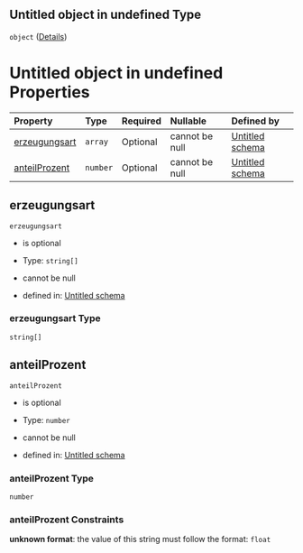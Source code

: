 ## Untitled object in undefined Type

`object` ([Details](energieherkunft.md))

# Untitled object in undefined Properties

| Property                        | Type     | Required | Nullable       | Defined by                                                                                                                                                                                    |
| :------------------------------ | :------- | :------- | :------------- | :-------------------------------------------------------------------------------------------------------------------------------------------------------------------------------------------- |
| [erzeugungsart](#erzeugungsart) | `array`  | Optional | cannot be null | [Untitled schema](erzeugungsart.md "https://raw.githubusercontent.com/conuti-gmbh/bo4e/main/schemas/v1/enum/Erzeugungsart.schema.json#/properties/erzeugungsart")                             |
| [anteilProzent](#anteilprozent) | `number` | Optional | cannot be null | [Untitled schema](energieherkunft-properties-anteilprozent.md "https://raw.githubusercontent.com/conuti-gmbh/bo4e/main/schemas/v1/com/Energieherkunft.schema.json#/properties/anteilProzent") |

## erzeugungsart



`erzeugungsart`

*   is optional

*   Type: `string[]`

*   cannot be null

*   defined in: [Untitled schema](erzeugungsart.md "https://raw.githubusercontent.com/conuti-gmbh/bo4e/main/schemas/v1/enum/Erzeugungsart.schema.json#/properties/erzeugungsart")

### erzeugungsart Type

`string[]`

## anteilProzent



`anteilProzent`

*   is optional

*   Type: `number`

*   cannot be null

*   defined in: [Untitled schema](energieherkunft-properties-anteilprozent.md "https://raw.githubusercontent.com/conuti-gmbh/bo4e/main/schemas/v1/com/Energieherkunft.schema.json#/properties/anteilProzent")

### anteilProzent Type

`number`

### anteilProzent Constraints

**unknown format**: the value of this string must follow the format: `float`
